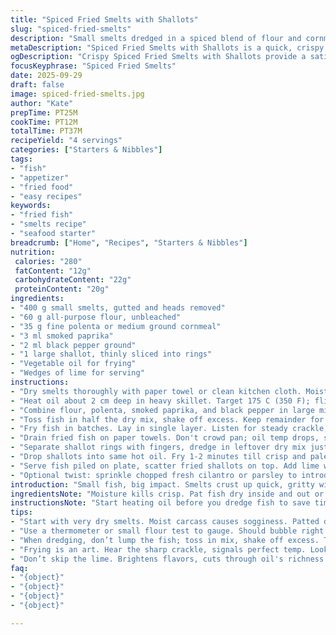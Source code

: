 ```yaml
---
title: "Spiced Fried Smelts with Shallots"
slug: "spiced-fried-smelts"
description: "Small smelts dredged in a spiced blend of flour and cornmeal, fried until crisp. Shallots get the same treatment for a crunchy topping. Lime wedges finish the dish for a bright punch. No eggs, dairy, nuts. Swap cumin for smoked paprika, replace cayenne with ground black pepper. Cook times tweaked slightly. Technique tips included for crisp crusts and avoiding soggy fish. Sensory cues guide timing and texture. Modest ingredient changes, reorganized steps for efficiency and clarity. A practical take on quick crispy fried fish with flavor layers and textural contrasts."
metaDescription: "Spiced Fried Smelts with Shallots is a quick, crispy dish featuring small fish and fried shallots, served with lime for a bright flavor."
ogDescription: "Crispy Spiced Fried Smelts with Shallots provide a satisfying crunch and flavorful experience, finished with zesty lime wedges."
focusKeyphrase: "Spiced Fried Smelts"
date: 2025-09-29
draft: false
image: spiced-fried-smelts.jpg
author: "Kate"
prepTime: PT25M
cookTime: PT12M
totalTime: PT37M
recipeYield: "4 servings"
categories: ["Starters & Nibbles"]
tags:
- "fish"
- "appetizer"
- "fried food"
- "easy recipes"
keywords:
- "fried fish"
- "smelts recipe"
- "seafood starter"
breadcrumb: ["Home", "Recipes", "Starters & Nibbles"]
nutrition: 
 calories: "280"
 fatContent: "12g"
 carbohydrateContent: "22g"
 proteinContent: "20g"
ingredients:
- "400 g small smelts, gutted and heads removed"
- "60 g all-purpose flour, unbleached"
- "35 g fine polenta or medium ground cornmeal"
- "3 ml smoked paprika"
- "2 ml black pepper ground"
- "1 large shallot, thinly sliced into rings"
- "Vegetable oil for frying"
- "Wedges of lime for serving"
instructions:
- "Dry smelts thoroughly with paper towel or clean kitchen cloth. Moisture kills crispness."
- "Heat oil about 2 cm deep in heavy skillet. Target 175 C (350 F); flick flour - sizzle should be sharp but not smoking."
- "Combine flour, polenta, smoked paprika, and black pepper in large mixing bowl. Stir well to distribute spices evenly."
- "Toss fish in half the dry mix, shake off excess. Keep remainder for shallots; don't double-dip to avoid clumps."
- "Fry fish in batches. Lay in single layer. Listen for steady crackle, fry about 6-7 minutes, flip gently halfway. Look for golden crust, no pale spots."
- "Drain fried fish on paper towels. Don't crowd pan; oil temp drops, soggy skin follows."
- "Separate shallot rings with fingers, dredge in leftover dry mix just enough to coat."
- "Drop shallots into same hot oil. Fry 1-2 minutes till crisp and pale golden. Remove with slotted spoon, drain well."
- "Serve fish piled on plate, scatter fried shallots on top. Add lime wedges for acidity contrast to cut through oil."
- "Optional twist: sprinkle chopped fresh cilantro or parsley to introduce fresh herbiness."
introduction: "Small fish, big impact. Smelts crust up quick, gritty with cornmeal twist. Dry the fish dry; water and oil don't mix. Smoked paprika steps in for cumin’s earth, black pepper tempers heat instead of cayenne’s punch. Shallots get equal dusting—crispy little jewels topping the tender morsels. Lime wedges cut grease with sharp citrus. High heat, sharp sizzles, golden edges curling. Under 40 minutes start to finish. Swift, simple, no ego; just sharp technique and timing cues. Fried fish > soggy fish. This approach teaches reading oil, gauging crispness, dodging soggy bottom traps. No eggs, no dairy, no nuts. Just fish, flour mix, oil, and heat. Flick of parsley or cilantro optional but adds life to the plate. Smash it with confidence."
ingredientsNote: "Moisture kills crisp. Pat fish dry inside and out or crust won’t stick. Polenta or fine cornmeal adds vital crunch; flour alone soft and gummy. Use unbleached flour for better flavor and color. Smoked paprika boosts aroma and gives subtle smoky edge replacing cumin's earthy profile. Black pepper is milder than cayenne, won’t starve your taste buds. Replace shallots with thin sliced red onions for a sharper aftertaste or leeks for mild sweetness. Good frying oil must withstand high heat; avoid olive oils for frying—they break down early. Lime wedges essential to cut oil’s heaviness and brightens palate. Fresh herbs optional but recommended for freshness and color contrast."
instructionsNote: "Start heating oil before you dredge fish to save time but watch temps carefully. Use candy or deep-fry thermometer or test with small flour pinch—should bubble immediately. Toss fish lightly in flour-polenta mix; shake off excess—too much coating strips texture and tastes bitter. Fry in small batches; overcrowding lowers temperature causing soggy crust and oily fish. Listen for a steady crisp crackle. Flip gently with slotted spatula—smelts fragile. Time in hot oil around 6-7 minutes, aim for golden edges, slightly blistered skin, firm feel. Remove on paper towels to drain immediately to avoid oily buildup. Shallots need even dredging, separate rings fully to prevent clumping. Fry shallots 1-2 minutes max, watching color closely; golden but not brown. Serve fish piled, shake over shallots, lime on side. Garnish with fresh herbs if using—adds brightness and freshness, fights oily mouthfeel. Resist temptation to double dredge fish or shallots—clumpy batter kills crisp."
tips:
- "Start with very dry smelts. Moist carcass causes sogginess. Patted dry helps crisp. Focus on ingredients' quality. Less moisture, better results. Heating oil properly crucial; around 175 C for frying."
- "Use a thermometer or small flour test to gauge. Should bubble right away. Sizzle sharp, not acrid. Don’t overcrowd the pan. It droops the temperature which leads to damp fish."
- "When dredging, don’t lump the fish; toss in mix, shake off excess. Thick layers mean less crunch. Aim for even coating. Shallots, separate rings needed. Keep them loose or risk bitter bites."
- "Frying is an art. Hear the sharp crackle, signals perfect temp. Look for golden brown crust, edges curling slightly. Time fish about 6-7 minutes. Gently flip halfway, avoid breaking them."
- "Don’t skip the lime. Brightens flavors, cuts through oil's richness. Optional herbs, chopped cilantro or parsley, add freshness but don’t overseason. Use as garnish, last minute sprinkle works wonders."
faq:
- "{object}"
- "{object}"
- "{object}"
- "{object}"

---
```

